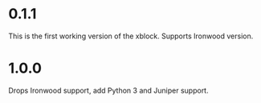 # 0.1.1

This is the first working version of the xblock.
Supports Ironwood version.

# 1.0.0

Drops Ironwood support, add Python 3 and Juniper support.
